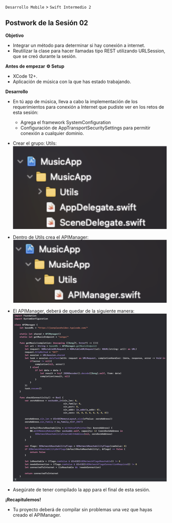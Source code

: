 `Desarrollo Mobile` > `Swift Intermedio 2`
## Postwork de la Sesión 02

**Objetivo** 
- Integrar un método para determinar si hay conexión a internet.
- Reutilizar la clase para hacer llamadas tipo REST utilizando URLSession, que se creó durante la sesión.


**Antes de empezar**
**⚙️ Setup**
- XCode 12+.
- Aplicación de música con la que has estado trabajando.

**Desarrollo**
- En tú app de música, lleva a cabo la implementación de los requerimientos para conexión a Internet que pudiste ver en los retos de esta sesión: 
    - Agrega el framework SystemConfiguration
    - Configuración de AppTransportSecuritySettings para permitir conexión a cualquier dominio.

- Crear el grupo: Utils:
![0.png](0.png)

- Dentro de Utils crea el APIManager:
![1.png](1.png)

- El APIManager, deberá de quedar de la siguiente manera:
![2.png](2.png)

- Asegúrate de tener compilado la app para el final de esta sesión.

**¡Recapitulemos!**

- Tu proyecto deberá de compilar sin problemas una vez que hayas creado el APIManager.


